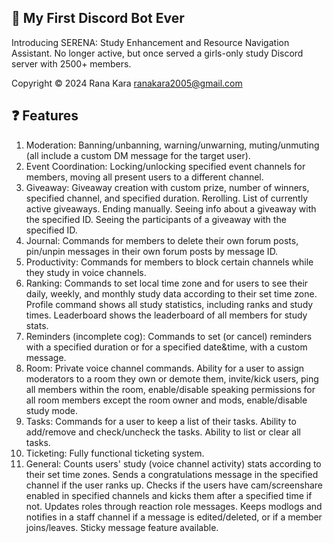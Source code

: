 ## 🤖 My First Discord Bot Ever

Introducing SERENA: Study Enhancement and Resource Navigation Assistant. No longer active, but once served a girls-only study Discord server with 2500+ members.

Copyright © 2024 Rana Kara <ranakara2005@gmail.com>

## ❓ Features

1. Moderation: Banning/unbanning, warning/unwarning, muting/unmuting (all include a custom DM message for the target user). 
2. Event Coordination: Locking/unlocking specified event channels for members, moving all present users to a different channel.
3. Giveaway: Giveaway creation with custom prize, number of winners, specified channel, and specified duration. Rerolling. List of currently active giveaways. Ending manually. Seeing info about a giveaway with the specified ID. Seeing the participants of a giveaway with the specified ID.
4. Journal: Commands for members to delete their own forum posts, pin/unpin messages in their own forum posts by message ID.
5. Productivity: Commands for members to block certain channels while they study in voice channels.
6. Ranking: Commands to set local time zone and for users to see their daily, weekly, and monthly study data according to their set time zone. Profile command shows all study statistics, including ranks and study times. Leaderboard shows the leaderboard of all members for study stats. 
7. Reminders (incomplete cog): Commands to set (or cancel) reminders with a specified duration or for a specified date&time, with a custom message. 
8. Room: Private voice channel commands. Ability for a user to assign moderators to a room they own or demote them, invite/kick users, ping all members within the room, enable/disable speaking permissions for all room members except the room owner and mods, enable/disable study mode.
9. Tasks: Commands for a user to keep a list of their tasks. Ability to add/remove and check/uncheck the tasks. Ability to list or clear all tasks.
10. Ticketing: Fully functional ticketing system.
11. General: Counts users' study (voice channel activity) stats according to their set time zones. Sends a congratulations message in the specified channel if the user ranks up. Checks if the users have cam/screenshare enabled in specified channels and kicks them after a specified time if not. Updates roles through reaction role messages. Keeps modlogs and notifies in a staff channel if a message is edited/deleted, or if a member joins/leaves. Sticky message feature available.
